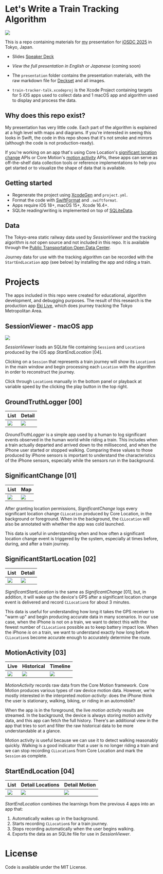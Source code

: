 # Let's Write a Train Tracking Algorithm

![](presentation/images/title-slide.png)

This is a repo containing materials for [my](https://twocentstudios.com) presentation for [iOSDC 2025](https://fortee.jp/iosdc-japan-2025/proposal/a5e991ef-fec8-420b-8da8-de1f38c58182) in Tokyo, Japan.

- Slides [Speaker Deck](https://speakerdeck.com/twocentstudios/lets-write-a-train-tracking-algorithm)
- *View the full presentation in English or Japanese* (coming soon)

- The `presentation` folder contains the presentation materials, with the raw markdown file for [Deckset](https://www.deckset.com/) and all images.
- `train-tracker-talk.xcodeproj` is the Xcode Project containing targets for 5 iOS apps used to collect data and 1 macOS app and algorithm used to display and process the data.

## Why does this repo exist?

My presentation has very little code. Each part of the algorithm is explained at a high level with maps and diagrams. If you're interested in seeing this looks in Swift, the code in this repo shows that it's not smoke and mirrors (although the code is not production-ready).

If you're working on an app that's using Core Location's [significant location change](https://developer.apple.com/documentation/corelocation/cllocationmanager/startmonitoringsignificantlocationchanges()) APIs or Core Motion's [motion activity](https://developer.apple.com/documentation/coremotion/cmmotionactivitymanager) APIs, these apps can serve as off-the-shelf data collection tools or reference implementations to help you get started or to visualize the shape of data that is available.

## Getting started

- Regenerate the project using [XcodeGen](https://github.com/yonaskolb/XcodeGen) and `project.yml`.
- Format the code with [SwiftFormat](https://github.com/nicklockwood/SwiftFormat) and `.swiftformat`.
- Apps require iOS 18+, macOS 15+, Xcode 16.4+.
- SQLite reading/writing is implemented on top of [SQLiteData](https://github.com/pointfreeco/sqlite-data).

## Data

The Tokyo-area static railway data used by *SessionViewer* and the tracking algorithm is *not* open source and not included in this repo. It is available through the [Public Transportation Open Data Center](https://www.odpt.org/).

Journey data for use with the tracking algorithm can be recorded with the `StartEndLocation` app (see below) by installing the app and riding a train.

# Projects

The apps included in this repo were created for educational, algorithm development, and debugging purposes. The result of this research is the production app [Eki Live](https://apps.apple.com/jp/app/%E9%A7%85%E3%83%A9%E3%82%A4%E3%83%96/id6745218674), which does journey tracking the Tokyo Metropolitan Area.

## SessionViewer - macOS app

![](progress/05_00.png)

*SessionViewer* loads an SQLite file containing `Session`s and `Location`s produced by the iOS app *StartEndLocation* [04].

Clicking on a `Session` that represents a train journey will show its `Location`s in the main window and begin processing each `Location` with the algorithm in order to reconstruct the journey.

Click through `Location`s manually in the bottom panel or playback at variable speed by the clicking the play button in the top right.

## GroundTruthLogger [00]

List|Detail
-|-
![](progress/00_00.png)|![](progress/00_01.png)

*GroundTruthLogger* is a simple app used by a human to log significant events observed in the human world while riding a train. This includes when a train actually departed and arrived down to the millisecond, and when the iPhone user started or stopped walking. Comparing these values to those produced by iPhone sensors is important to understand the characteristics of the iPhone sensors, especially while the sensors run in the background.

## SignificantChange [01]

List|Map
-|-
![](progress/01_00.png)|![](progress/01_01.png)

After granting location permissions, *SignificantChange* logs every significant location change `CLLocation` produced by Core Location, in the background or foreground. When in the background, the `CLLocation` will also be annotated with whether the app was cold launched.

This data is useful in understanding when and how often a significant location change event is triggered by the system, especially at times before, during, and after a train journey.

## SignificantStartLocation [02]

List|Detail
-|-
![](progress/02_00.png)|![](progress/02_01.png)

*SignificantStartLocation* is the same as *SignificantChange* [01], but, in addition, it will wake up the device's GPS after a significant location change event is delivered and record `CLLocation`s for about 3 minutes.

This data is useful for understanding how long it takes the GPS receiver to "warm up" and begin producing accurate data in many scenarios. In our use case, when the iPhone is not on a train, we want to detect this with the fewest number of `CLLocation`s possible as to keep battery impact low. When the iPhone *is* on a train, we want to understand exactly how long before `CLLocation`s become accurate enough to accurately determine the route.

## MotionActivity [03]

Live|Historical|Timeline
-|-|-
![](progress/03_00.png)|![](progress/03_01.png)|![](progress/03_02.png)


*MotionActivity* records raw data from the Core Motion framework. Core Motion produces various types of raw device motion data. However, we're mostly interested in the interpreted *motion activity*: does the iPhone think the user is stationary, walking, biking, or riding in an automobile?

When the app is in the foreground, the live *motion activity* results are streamed. In the background, the device is always storing motion activity data, and this app can fetch the full history. There's an additional view in the app that tries to sort and filter the raw historical data to be more understandable at a glance.

Motion activity is useful because we can use it to detect walking reasonably quickly. Walking is a good indicator that a user is no longer riding a train and we can stop recording `CLLocation`s from Core Location and mark the `Session` as complete.

## StartEndLocation [04]

List|Detail Locations|Detail Motion
-|-|-
![](progress/04_00.png)|![](progress/04_01.png)|![](progress/04_02.png)

*StartEndLocation* combines the learnings from the previous 4 apps into an app that:

1. Automatically wakes up in the background.
2. Starts recording `CLLocation`s for a train journey.
3. Stops recording automatically when the user begins walking.
4. Exports the data as an SQLite file for use in *SessionViewer*.

# License

Code is available under the MIT License.
